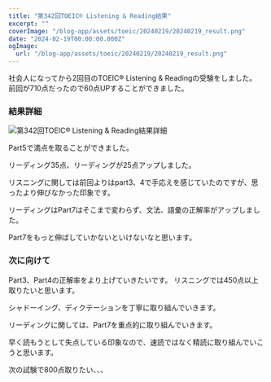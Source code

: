 ```yaml
---
title: "第342回TOEIC® Listening & Reading結果"
excerpt: ""
coverImage: "/blog-app/assets/toeic/20240219/20240219_result.png"
date: "2024-02-19T00:00:00.000Z"
ogImage:
  url: "/blog-app/assets/toeic/20240219/20240219_result.png"
---
```


社会人になってから2回目のTOEIC® Listening & Readingの受験をしました。
前回が710点だったので60点UPすることができました。

### 結果詳細
![第342回TOEIC® Listening & Reading結果詳細](/blog-app/assets/toeic/20240219/20240219_detail.png)

Part5で満点を取ることができました。 

リーディング35点、リーディングが25点アップしました。 

リスニングに関しては前回よりはpart3、4で手応えを感じていたのですが、思ったより伸びなかった印象です。 

リーディングはPart7はそこまで変わらず、文法、語彙の正解率がアップしました。 

Part7をもっと伸ばしていかないといけないなと思います。

### 次に向けて
Part3、Part4の正解率をより上げていきたいです。 リスニングでは450点以上取りたいと思います。 

シャドーイング、ディクテーションを丁寧に取り組んでいきます。 

リーディングに関しては、Part7を重点的に取り組んでいきます。 

早く読もうとして失点している印象なので、速読ではなく精読に取り組んでいこうと思います。 

次の試験で800点取りたい、、、